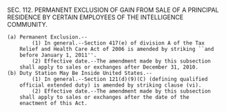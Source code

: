 SEC. 112. PERMANENT EXCLUSION OF GAIN FROM SALE OF A PRINCIPAL
              RESIDENCE BY CERTAIN EMPLOYEES OF THE INTELLIGENCE
              COMMUNITY.

    (a) Permanent Exclusion.--
            (1) In general.--Section 417(e) of division A of the Tax
        Relief and Health Care Act of 2006 is amended by striking ``and
        before January 1, 2011''.
            (2) Effective date.--The amendment made by this subsection
        shall apply to sales or exchanges after December 31, 2010.
    (b) Duty Station May Be Inside United States.--
            (1) In general.--Section 121(d)(9)(C) (defining qualified
        official extended duty) is amended by striking clause (vi).
            (2) Effective date.--The amendment made by this subsection
        shall apply to sales or exchanges after the date of the
        enactment of this Act.
